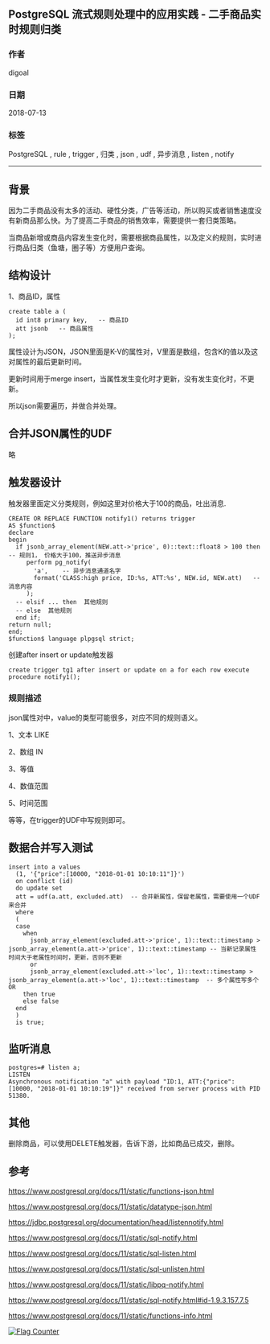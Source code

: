 ## PostgreSQL 流式规则处理中的应用实践 - 二手商品实时规则归类  
                                                           
### 作者                                                           
digoal                                                           
                                                           
### 日期                                                           
2018-07-13                                                         
                                                           
### 标签                                                           
PostgreSQL , rule , trigger , 归类 , json , udf , 异步消息 , listen , notify     
                                                           
----                                                           
                                                           
## 背景     
因为二手商品没有太多的活动、硬性分类，广告等活动，所以购买或者销售速度没有新商品那么快。为了提高二手商品的销售效率，需要提供一套归类策略。  
  
当商品新增或商品内容发生变化时，需要根据商品属性，以及定义的规则，实时进行商品归类（鱼塘，圈子等）方便用户查询。  
  
## 结构设计  
1、商品ID，属性  
  
```  
create table a (  
  id int8 primary key,   -- 商品ID  
  att jsonb   -- 商品属性  
);  
```  
  
属性设计为JSON，JSON里面是K-V的属性对，V里面是数组，包含K的值以及这对属性的最后更新时间。  
  
更新时间用于merge insert，当属性发生变化时才更新，没有发生变化时，不更新。  
  
所以json需要遍历，并做合并处理。  
  
## 合并JSON属性的UDF  
略  
  
## 触发器设计  
触发器里面定义分类规则，例如这里对价格大于100的商品，吐出消息.  
  
  
```  
CREATE OR REPLACE FUNCTION notify1() returns trigger  
AS $function$  
declare  
begin  
  if jsonb_array_element(NEW.att->'price', 0)::text::float8 > 100 then   -- 规则1， 价格大于100，推送异步消息  
     perform pg_notify(  
       'a',    -- 异步消息通道名字  
       format('CLASS:high price, ID:%s, ATT:%s', NEW.id, NEW.att)   -- 消息内容  
     );  
  -- elsif ... then  其他规则  
  -- else  其他规则  
  end if;  
return null;  
end;  
$function$ language plpgsql strict;  
```  
  
创建after insert or update触发器  
  
  
```  
create trigger tg1 after insert or update on a for each row execute procedure notify1();  
```  
  
### 规则描述  
json属性对中，value的类型可能很多，对应不同的规则语义。  
  
1、文本 LIKE  
  
2、数组 IN  
  
3、等值  
  
4、数值范围  
  
5、时间范围  
  
等等，在trigger的UDF中写规则即可。  
  
  
## 数据合并写入测试  
  
```  
insert into a values   
  (1, '{"price":[10000, "2018-01-01 10:10:11"]}')   
  on conflict (id)   
  do update set   
  att = udf(a.att, excluded.att)  -- 合并新属性，保留老属性，需要使用一个UDF来合并  
  where   
  (    
  case   
    when   
      jsonb_array_element(excluded.att->'price', 1)::text::timestamp > jsonb_array_element(a.att->'price', 1)::text::timestamp -- 当新记录属性时间大于老属性时间时，更新，否则不更新  
      or  
      jsonb_array_element(excluded.att->'loc', 1)::text::timestamp > jsonb_array_element(a.att->'loc', 1)::text::timestamp  -- 多个属性写多个 OR   
    then true   
    else false   
  end   
  )   
  is true;  
```  
  
## 监听消息  
  
```  
postgres=# listen a;  
LISTEN  
Asynchronous notification "a" with payload "ID:1, ATT:{"price": [10000, "2018-01-01 10:10:19"]}" received from server process with PID 51380.  
```  
  
  
## 其他  
删除商品，可以使用DELETE触发器，告诉下游，比如商品已成交，删除。  
    
## 参考  
https://www.postgresql.org/docs/11/static/functions-json.html  
  
https://www.postgresql.org/docs/11/static/datatype-json.html  
  
https://jdbc.postgresql.org/documentation/head/listennotify.html  
  
https://www.postgresql.org/docs/11/static/sql-notify.html  
  
https://www.postgresql.org/docs/11/static/sql-listen.html  
  
https://www.postgresql.org/docs/11/static/sql-unlisten.html  
  
https://www.postgresql.org/docs/11/static/libpq-notify.html  
  
https://www.postgresql.org/docs/11/static/sql-notify.html#id-1.9.3.157.7.5  
  
https://www.postgresql.org/docs/11/static/functions-info.html  
    
  
<a rel="nofollow" href="http://info.flagcounter.com/h9V1"  ><img src="http://s03.flagcounter.com/count/h9V1/bg_FFFFFF/txt_000000/border_CCCCCC/columns_2/maxflags_12/viewers_0/labels_0/pageviews_0/flags_0/"  alt="Flag Counter"  border="0"  ></a>  
  
